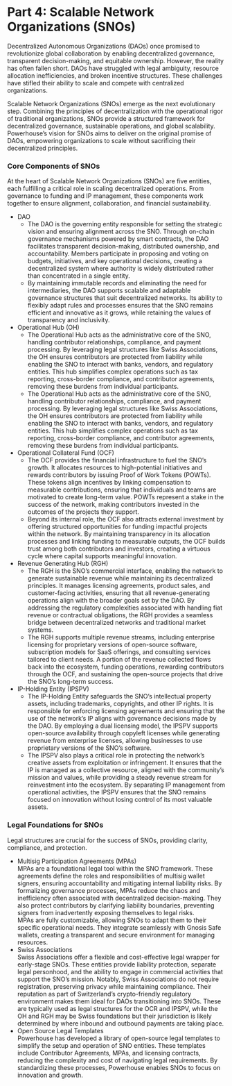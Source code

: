 # Part 4: Scalable Network Organizations (SNOs) 

Decentralized Autonomous Organizations (DAOs) once promised to revolutionize global collaboration by enabling decentralized governance, transparent decision-making, and equitable ownership. However, the reality has often fallen short. DAOs have struggled with legal ambiguity, resource allocation inefficiencies, and broken incentive structures. These challenges have stifled their ability to scale and compete with centralized organizations.

Scalable Network Organizations (SNOs) emerge as the next evolutionary step. Combining the principles of decentralization with the operational rigor of traditional organizations, SNOs provide a structured framework for decentralized governance, sustainable operations, and global scalability. Powerhouse’s vision for SNOs aims to deliver on the original promise of DAOs, empowering organizations to scale without sacrificing their decentralized principles.


### Core Components of SNOs[​](https://staging.powerhouse.academy/docs/bookofpowerhouse/SNOsandANewModelForOSSandPublicGoods#core-components-of-snos)

At the heart of Scalable Network Organizations (SNOs) are five entities, each fulfilling a critical role in scaling decentralized operations. From governance to funding and IP management, these components work together to ensure alignment, collaboration, and financial sustainability.



* DAO
    * The DAO is the governing entity responsible for setting the strategic vision and ensuring alignment across the SNO. Through on-chain governance mechanisms powered by smart contracts, the DAO facilitates transparent decision-making, distributed ownership, and accountability. Members participate in proposing and voting on budgets, initiatives, and key operational decisions, creating a decentralized system where authority is widely distributed rather than concentrated in a single entity.
    * By maintaining immutable records and eliminating the need for intermediaries, the DAO supports scalable and adaptable governance structures that suit decentralized networks. Its ability to flexibly adapt rules and processes ensures that the SNO remains efficient and innovative as it grows, while retaining the values of transparency and inclusivity.
* Operational Hub (OH)
    * The Operational Hub acts as the administrative core of the SNO, handling contributor relationships, compliance, and payment processing. By leveraging legal structures like Swiss Associations, the OH ensures contributors are protected from liability while enabling the SNO to interact with banks, vendors, and regulatory entities. This hub simplifies complex operations such as tax reporting, cross-border compliance, and contributor agreements, removing these burdens from individual participants.
    * The Operational Hub acts as the administrative core of the SNO, handling contributor relationships, compliance, and payment processing. By leveraging legal structures like Swiss Associations, the OH ensures contributors are protected from liability while enabling the SNO to interact with banks, vendors, and regulatory entities. This hub simplifies complex operations such as tax reporting, cross-border compliance, and contributor agreements, removing these burdens from individual participants.
* Operational Collateral Fund (OCF)
    * The OCF provides the financial infrastructure to fuel the SNO’s growth. It allocates resources to high-potential initiatives and rewards contributors by issuing Proof of Work Tokens (POWTs). These tokens align incentives by linking compensation to measurable contributions, ensuring that individuals and teams are motivated to create long-term value. POWTs represent a stake in the success of the network, making contributors invested in the outcomes of the projects they support.
    * Beyond its internal role, the OCF also attracts external investment by offering structured opportunities for funding impactful projects within the network. By maintaining transparency in its allocation processes and linking funding to measurable outputs, the OCF builds trust among both contributors and investors, creating a virtuous cycle where capital supports meaningful innovation.
* Revenue Generating Hub (RGH)
    * The RGH is the SNO’s commercial interface, enabling the network to generate sustainable revenue while maintaining its decentralized principles. It manages licensing agreements, product sales, and customer-facing activities, ensuring that all revenue-generating operations align with the broader goals set by the DAO. By addressing the regulatory complexities associated with handling fiat revenue or contractual obligations, the RGH provides a seamless bridge between decentralized networks and traditional market systems.
    * The RGH supports multiple revenue streams, including enterprise licensing for proprietary versions of open-source software, subscription models for SaaS offerings, and consulting services tailored to client needs. A portion of the revenue collected flows back into the ecosystem, funding operations, rewarding contributors through the OCF, and sustaining the open-source projects that drive the SNO’s long-term success.
* IP-Holding Entity (IPSPV)
    * The IP-Holding Entity safeguards the SNO’s intellectual property assets, including trademarks, copyrights, and other IP rights. It is responsible for enforcing licensing agreements and ensuring that the use of the network’s IP aligns with governance decisions made by the DAO. By employing a dual licensing model, the IPSPV supports open-source availability through copyleft licenses while generating revenue from enterprise licenses, allowing businesses to use proprietary versions of the SNO’s software.
    * The IPSPV also plays a critical role in protecting the network’s creative assets from exploitation or infringement. It ensures that the IP is managed as a collective resource, aligned with the community’s mission and values, while providing a steady revenue stream for reinvestment into the ecosystem. By separating IP management from operational activities, the IPSPV ensures that the SNO remains focused on innovation without losing control of its most valuable assets.


### Legal Foundations for SNOs[​](https://staging.powerhouse.academy/docs/bookofpowerhouse/SNOsandANewModelForOSSandPublicGoods#legal-foundations-for-snos)

Legal structures are crucial for the success of SNOs, providing clarity, compliance, and protection.



* Multisig Participation Agreements (MPAs) \
MPAs are a foundational legal tool within the SNO framework. These agreements define the roles and responsibilities of multisig wallet signers, ensuring accountability and mitigating internal liability risks. By formalizing governance processes, MPAs reduce the chaos and inefficiency often associated with decentralized decision-making. They also protect contributors by clarifying liability boundaries, preventing signers from inadvertently exposing themselves to legal risks. \
MPAs are fully customizable, allowing SNOs to adapt them to their specific operational needs. They integrate seamlessly with Gnosis Safe wallets, creating a transparent and secure environment for managing resources.
* Swiss Associations \
Swiss Associations offer a flexible and cost-effective legal wrapper for early-stage SNOs. These entities provide liability protection, separate legal personhood, and the ability to engage in commercial activities that support the SNO’s mission. Notably, Swiss Associations do not require registration, preserving privacy while maintaining compliance. Their reputation as part of Switzerland’s crypto-friendly regulatory environment makes them ideal for DAOs transitioning into SNOs. These are typically used as legal structures for the OCR and IPSPV, while the OH and RGH may be Swiss foundations but their jurisdiction is likely determined by where inbound and outbound payments are taking place.
* Open Source Legal Templates \
Powerhouse has developed a library of open-source legal templates to simplify the setup and operation of SNO entities. These templates include Contributor Agreements, MPAs, and licensing contracts, reducing the complexity and cost of navigating legal requirements. By standardizing these processes, Powerhouse enables SNOs to focus on innovation and growth.
